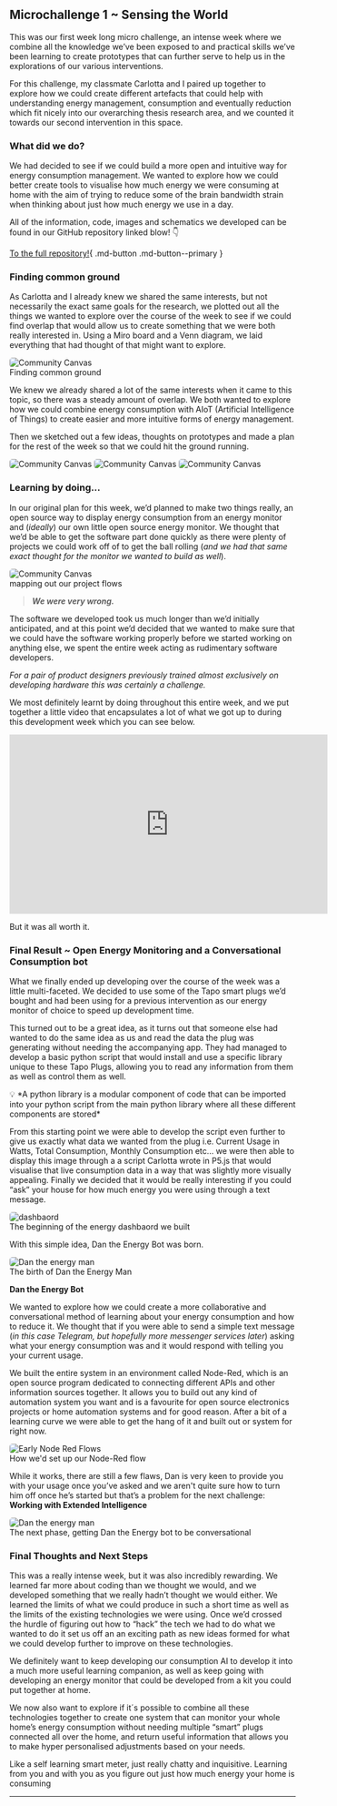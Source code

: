 ## Microchallenge 1 ~ Sensing the World

 This was our first week long micro challenge, an intense week where we combine all the knowledge we’ve been exposed to and practical skills we’ve been learning to create prototypes that can further serve to help us in the explorations of our various interventions. 

For this challenge, my classmate Carlotta and I paired up together to explore how we could create different artefacts that could help with understanding energy management, consumption and eventually reduction which fit nicely into our overarching thesis research area, and we counted it towards our second intervention in this space.  

### What did we do?

We had decided to see if we could build a more open and intuitive way for energy consumption management. We wanted to explore how we could better create tools to visualise how much energy we were consuming at home with the aim of trying to reduce some of the brain bandwidth strain when thinking about just how much energy we use in a day. 

All of the information, code, images and schematics we developed can be found in our GitHub repository linked blow! 👇 

[To the full repository!](https://github.com/Oliver-Lloyd-MDEF/MDEF-Microchallenge-1-Energy-Monitors?tab=readme-ov-file){ .md-button .md-button--primary }

### Finding common ground

As Carlotta and I already knew we shared the same interests, but not necessarily the exact same goals for the research, we plotted out all the things we wanted to explore over the course of the week to see if we could find overlap that would allow us to create something that we were both really interested in. Using a Miro board and a Venn diagram, we laid everything that had thought of that might want to explore.  

<img src="../images/20. Microchallenges/Challenge 1/Mapping our interests.png" alt="Community Canvas" style="border-radius: 5px;"> 
<figcaption> Finding common ground </figcaption>

We knew we already shared a lot of the same interests when it came to this topic, so there was a steady amount of overlap. We both wanted to explore how we could combine energy consumption with AIoT (Artificial Intelligence of Things) to create easier and more intuitive forms of energy management. 

Then we sketched out a few ideas, thoughts on prototypes and made a plan for the rest of the week so that we could hit the ground running. 

<img src="../images/20. Microchallenges/Challenge 1/research project question.png" alt="Community Canvas" style="border-radius: 5px;">
<img src="../images/20. Microchallenges/Challenge 1/early sketches.png" alt="Community Canvas" style="border-radius: 5px;">
<img src="../images/20. Microchallenges/Challenge 1/Inspiration.png" alt="Community Canvas" style="border-radius: 5px;">

### Learning by doing…

In our original plan for this week, we’d planned to make two things really, an open source way to display energy consumption from an energy monitor and (*ideally*) our own little open source energy monitor. We thought that we’d be able to get the software part done quickly as there were plenty of projects we could work off of to get the ball rolling (*and we had that same exact thought for the monitor we wanted to build as well*).

<img src="../images/20. Microchallenges/Challenge 1/mapping the flows.png" alt="Community Canvas" style="border-radius: 5px;"> 
<figcaption> mapping out our project flows </figcaption>

> ***We were very wrong.***
> 

The software we developed took us much longer than we’d initially anticipated, and at this point we’d decided that we wanted to make sure that we could have the software working properly before we started working on anything else, we spent the entire week acting as rudimentary software developers. 

*For a pair of product designers previously trained almost exclusively on developing hardware this was certainly a challenge.* 

We most definitely learnt by doing throughout this entire week, and we put together a little video that encapsulates a lot of what we got up to during this development week which you can see below.  

<iframe width="560" height="315" src="https://www.youtube.com/embed/7M8eTnMaMfU?si=4lmhsBFWm6NYjXSZ" title="YouTube video player" frameborder="0" allow="accelerometer; autoplay; clipboard-write; encrypted-media; gyroscope; picture-in-picture; web-share" allowfullscreen></iframe>

But it was all worth it. 

### Final Result ~ Open Energy Monitoring and a Conversational Consumption bot

What we finally ended up developing over the course of the week was a little multi-faceted. We decided to use some of the Tapo smart plugs we’d bought and had been using for a previous intervention as our energy monitor of choice to speed up development time. 

This turned out to be a great idea, as it turns out that someone else had wanted to do the same idea as us and read the data the plug was generating without needing the accompanying app. They had managed to develop a basic python script that would install and use a specific library unique to these Tapo Plugs, allowing you to read any information from them as well as control them as well. 

<aside>
💡 *A python library is a modular component of code that can be imported into your python script from the main python library where all these different components are stored*

</aside>

From this starting point we were able to develop the script even further to give us exactly what data we wanted from the plug i.e. Current Usage in Watts, Total Consumption, Monthly Consumption etc… we were then able to display this image through a a script Carlotta wrote in P5.js that would visualise that live consumption data in a way that was slightly more visually appealing. Finally we decided that it would be really interesting if you could “ask” your house for how much energy you were using through a text message. 

<img src="../images/20. Microchallenges/Challenge 1/Dashboard.jpeg" alt="dashbaord" style="border-radius: 5px;"> 
<figcaption> The beginning of the energy dashbaord we built </figcaption>

With this simple idea, Dan the Energy Bot was born. 


<img src="../images/20. Microchallenges/Challenge 1/Dan the energy bot start.jpeg" alt="Dan the energy man" style="border-radius: 5px;"> 
<figcaption> The birth of Dan the Energy Man </figcaption>

**Dan the Energy Bot**

We wanted to explore how we could create a more collaborative and conversational method of learning about your energy consumption and how to reduce it. We thought that if you were able to send a simple text message (*in this case Telegram, but hopefully more messenger services later*)  asking what your energy consumption was and it would respond with telling you your current usage. 

We built the entire system in an environment called Node-Red, which is an open source program dedicated to connecting different APIs and other information sources together. It allows you to build out any kind of automation system you want and is a favourite for open source electronics projects or home automation systems and for good reason. After a bit of a learning curve we were able to get the hang of it and built out or system for right now. 

<img src="../images/20. Microchallenges/Challenge 1/Early Node-Red flow.png" alt="Early Node Red Flows" style="border-radius: 5px;"> 
<figcaption> How we'd set up our Node-Red flow </figcaption>

While it works, there are still a few flaws, Dan is very keen to provide you with your usage once you’ve asked and we aren't quite sure how to turn him off once he’s started but that’s a problem for the next challenge: **Working with Extended Intelligence**

<img src="../images/20. Microchallenges/Challenge 1/Dan the Energy Man.png" alt="Dan the energy man" style="border-radius: 5px;"> 
<figcaption> The next phase, getting Dan the Energy bot to be conversational</figcaption>

### Final Thoughts and Next Steps

This was a really intense week, but it was also incredibly rewarding. We learned far more about coding than we thought we would, and we developed something that we really hadn’t thought we would either. We learned the limits of what we could produce in such a short time as well as the limits of the existing technologies we were using. Once we’d crossed the hurdle of figuring out how to “hack” the tech we had to do what we wanted to do it set us off an an exciting path as new ideas formed for what we could develop further to improve on these technologies.  

We definitely want to keep developing our consumption AI to develop it into a much more useful learning companion, as well as keep going with developing an energy monitor that could be developed from a kit you could put together at home.  

We now also want to explore if it´s possible to combine all these technologies together to create one system that can monitor your whole home’s energy consumption without needing multiple “smart” plugs connected all over the home, and return useful information that allows you to make hyper personalised adjustments based on your needs. 

Like a self learning smart meter, just really chatty and inquisitive. Learning from you and with you as you figure out just how much energy your home is consuming

---

